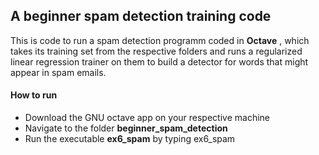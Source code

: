 ## A beginner spam detection training code

This is code to run a spam detection programm coded in **Octave** , which takes its training set from the respective folders and runs a regularized linear regression trainer on them to build a detector for words that might appear in spam emails.

#### How to run
- Download the GNU octave app on your respective machine
- Navigate to the folder **beginner_spam_detection**
- Run the executable **ex6_spam** by typing ex6_spam